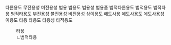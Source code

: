 다른용도
무전용성
미전용성
범용
범용도
범용성
범용품
범적다른용도
범적용도
범적타용
범적타용도
부전용성
불전용성
비전용성
상이용도
에도사용
에도사용도
에도사용성
이용도
타용
타용도
타용성
타적용도
<pre>
    타용
    ㄴ범적타용
</pre>
